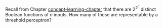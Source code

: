 

Recall from
Chapter <a href="#">concept-learning-chapter</a> that there are
$2^{2^n}$ distinct Boolean functions of $n$ inputs. How many of
these are representable by a threshold perceptron?
